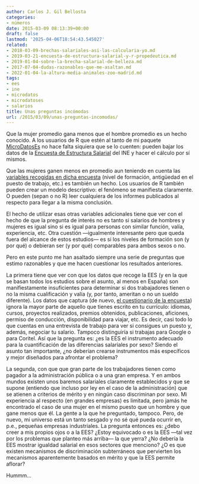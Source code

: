 ```yaml
---
author: Carlos J. Gil Bellosta
categories:
- números
date: 2015-03-09 08:13:39+00:00
draft: false
lastmod: '2025-04-06T18:54:43.545027'
related:
- 2018-03-09-brechas-salariales-asi-las-calcularia-yo.md
- 2019-03-21-encuesta-de-estructura-salarial-y-r-propedeutica.md
- 2019-01-04-sobre-la-brecha-salarial-de-belleza.md
- 2017-07-04-dudas-razonables-que-me-asaltan.md
- 2022-01-04-la-altura-media-animales-zoo-madrid.md
tags:
- ees
- ine
- microdatos
- microdatoses
- salarios
title: Unas preguntas incómodas
url: /2015/03/09/unas-preguntas-incomodas/
---
```


Que la mujer promedio gana menos que el hombre promedio es un hecho conocido. A los usuarios de R que estén al tanto de mi paquete [MicroDatosEs](https://www.datanalytics.com/tags/microdatoses/) no hace falta siquiera que se lo cuenten: pueden bajar los datos de la [Encuesta de Estructura Salarial](http://www.ine.es/prodyser/microdatos.htm) del INE y hacer el cálculo por sí mismos.

Que las mujeres ganen menos en promedio aun teniendo en cuenta las [variables recogidas en dicha encuesta](http://www.ine.es/daco/daco42/salarial/cues10.pdf) (nivel de formación, antigüedad en el puesto de trabajo, etc.) es también un hecho. Los usuarios de R también pueden crear un modelo descriptivo: el fenómeno se manifiesta claramente. O pueden (sepan o no R) leer cualquiera de los informes publicados al respecto para llegar a la misma conclusión.

El hecho de utilizar esas otras variables adicionales tiene que ver con el hecho de que la pregunta de interés no es tanto si salarios de hombres y mujeres es igual sino si es igual para personas con similar función, valía, experiencia, etc. Otra cuestión —igualmente interesante pero que queda fuera del alcance de estos estudios— es si los niveles de formación son (y por qué) o debieran ser (y por qué) comparables para ambos sexos o no.

Pero en este punto me han asaltado siempre una serie de preguntas que estimo razonables y que me hacen cuestionar los resultados anteriores.

La primera tiene que ver con que los datos que recoge la EES (y en la que se basan todos los estudios sobre el asunto, al menos en España) son manifiestamente insuficientes para determinar si dos trabajadores tienen o no la misma cualificación y valía (y, por tanto, ameritan o no un sueldo diferente). Los datos que captura (de nuevo, [el cuestionario de la encuesta](http://www.ine.es/daco/daco42/salarial/cues10.pdf)) ignora la mayor parte de aquello que tienes escrito en tu currículo: idiomas, cursos, proyectos realizados, premios obtenidos, publicaciones, aficiones, permiso de conducción, disponibilidad para viajar, etc. Es decir, casi todo lo que cuentas en una entrevista de trabajo para ver si consigues un puesto y, además, negociar tu salario. Tampoco distinguiría si trabajas para Google o para Coritel. Así que la pregunta es: ¿es la EES el instrumento adecuado para la cuantificación de las diferencias salariales por sexo? Siendo el asunto tan importante, ¿no deberían crearse instrumentos más específicos y mejor diseñados para afrontar el problema?

La segunda, con que que gran parte de los trabajadores tienen como pagador a la administración pública o a una gran empresa. Y en ambos mundos existen unos baremos salariales claramente establecidos y que se supone (entiendo que incluso por ley en el caso de la administración) que se atienen a criterios de mérito y en ningún caso discriminan por sexo. Mi experiencia al respecto (en grandes empresas) es limitada, pero jamás he encontrado el caso de una mujer en el mismo puesto que un hombre y que gane menos que él. La gente a la que he preguntado, tampoco. Pero, de nuevo, mi universo está un tanto sesgado y no sé qué pueda ocurrir en, p.e., pequeñas empresas industriales. La pregunta entonces es: ¿debo creer a mis propios ojos o a la EES? ¿Estoy equivocado o es la EES —tal vez por los problemas que planteo más arriba— la que yerra? ¿No debería la EES mostrar igualdad salarial en esos sectores que menciono? ¿O es que existen mecanismos de discriminación subterráneos que pervierten los mecanismos aparentemente basados en mérito y que la EES permite aflorar?

Hummm...